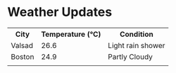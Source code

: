 # Weather Updates

<!-- WEATHER-UPDATE-START -->
<table><tr><th>City</th><th>Temperature (°C)</th><th>Condition</th></tr><tr><td>Valsad</td><td>26.6</td><td>Light rain shower</td></tr><tr><td>Boston</td><td>24.9</td><td>Partly Cloudy</td></tr><tr><td></td><td></td><td></td></tr></table>
<!-- WEATHER-UPDATE-END -->
